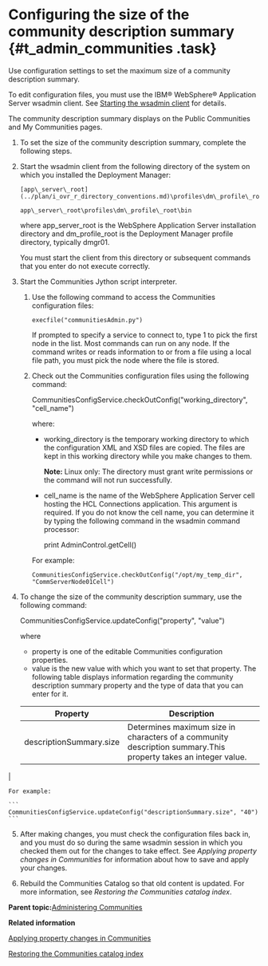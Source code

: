 # Configuring the size of the community description summary {#t_admin_communities .task}

Use configuration settings to set the maximum size of a community description summary.

To edit configuration files, you must use the IBM® WebSphere® Application Server wsadmin client. See [Starting the wsadmin client](t_admin_wsadmin_starting.md) for details.

The community description summary displays on the Public Communities and My Communities pages.

1.  To set the size of the community description summary, complete the following steps.
2.  Start the wsadmin client from the following directory of the system on which you installed the Deployment Manager:

    ```
    [app\_server\_root](../plan/i_ovr_r_directory_conventions.md)\profiles\dm\_profile\_root\bin
    ```

    ```
    app\_server\_root\profiles\dm\_profile\_root\bin
    ```

    where app\_server\_root is the WebSphere Application Server installation directory and dm\_profile\_root is the Deployment Manager profile directory, typically dmgr01.

    You must start the client from this directory or subsequent commands that you enter do not execute correctly.

3.  Start the Communities Jython script interpreter.

    1.  Use the following command to access the Communities configuration files:

        ```
        execfile("communitiesAdmin.py")
        ```

        If prompted to specify a service to connect to, type 1 to pick the first node in the list. Most commands can run on any node. If the command writes or reads information to or from a file using a local file path, you must pick the node where the file is stored.

    2.  Check out the Communities configuration files using the following command:

        CommunitiesConfigService.checkOutConfig\("working\_directory", "cell\_name"\)

        where:

        -   working\_directory is the temporary working directory to which the configuration XML and XSD files are copied. The files are kept in this working directory while you make changes to them.

            **Note:** Linux only: The directory must grant write permissions or the command will not run successfully.

        -   cell\_name is the name of the WebSphere Application Server cell hosting the HCL Connections application. This argument is required. If you do not know the cell name, you can determine it by typing the following command in the wsadmin command processor:

            print AdminControl.getCell\(\)

        For example:

        ```
        CommunitiesConfigService.checkOutConfig("/opt/my_temp_dir", "CommServerNode01Cell")
        ```

4.  To change the size of the community description summary, use the following command:

    CommunitiesConfigService.updateConfig\("property", "value"\)

    where

    -   property is one of the editable Communities configuration properties.
    -   value is the new value with which you want to set that property.
    The following table displays information regarding the community description summary property and the type of data that you can enter for it.

    |Property|Description|
    |--------|-----------|
    |descriptionSummary.size|Determines maximum size in characters of a community description summary.This property takes an integer value.

|

    For example:

    ```
    CommunitiesConfigService.updateConfig("descriptionSummary.size", "40")
    ```

5.  After making changes, you must check the configuration files back in, and you must do so during the same wsadmin session in which you checked them out for the changes to take effect. See *Applying property changes in Communities* for information about how to save and apply your changes.

6.  Rebuild the Communities Catalog so that old content is updated. For more information, see *Restoring the Communities catalog index*.


**Parent topic:**[Administering Communities](../admin/c_admin_communities_intro.md)

**Related information**  


[Applying property changes in Communities](../admin/t_admin_communities_save_changes.md)

[Restoring the Communities catalog index](../admin/t_admin_communities_catalog_recover_index.md)

